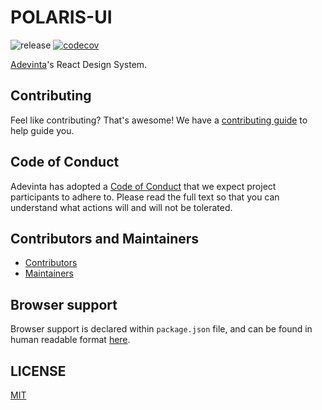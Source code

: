 # POLARIS-UI

![release](https://github.com/adevinta/polaris-web-icons/workflows/release/badge.svg)
[![codecov](https://codecov.io/gh/adevinta/polaris-web-icons/graph/badge.svg?token=D4KOFA5MEH)](https://codecov.io/gh/adevinta/spark)

[Adevinta](https://www.adevinta.com/)'s React Design System.

## Contributing

Feel like contributing? That's awesome! We have a [contributing guide](CONTRIBUTING.md) to help guide you.

## Code of Conduct

Adevinta has adopted a [Code of Conduct](documentation/contributing/CodeOfConduct.mdx) that we expect project participants to adhere to. Please read the full text so that you can understand what actions will and will not be tolerated.

## Contributors and Maintainers

- [Contributors](documentation/contributing/Contributors.md)
- [Maintainers](documentation/contributing/Maintainers.md)

## Browser support

Browser support is declared within `package.json` file, and can be found in human readable format [here](https://browsersl.ist/#q=%3E+0.5%25+or+%3E+0.1%25+and+last+2+years%2C+not+dead%2C+not+Firefox+ESR%2C+not+and_qq+%3E+0%2C+not+and_uc+%3E+0%2C+not+and_ff+%3E0).

## LICENSE

[MIT](LICENSE)
